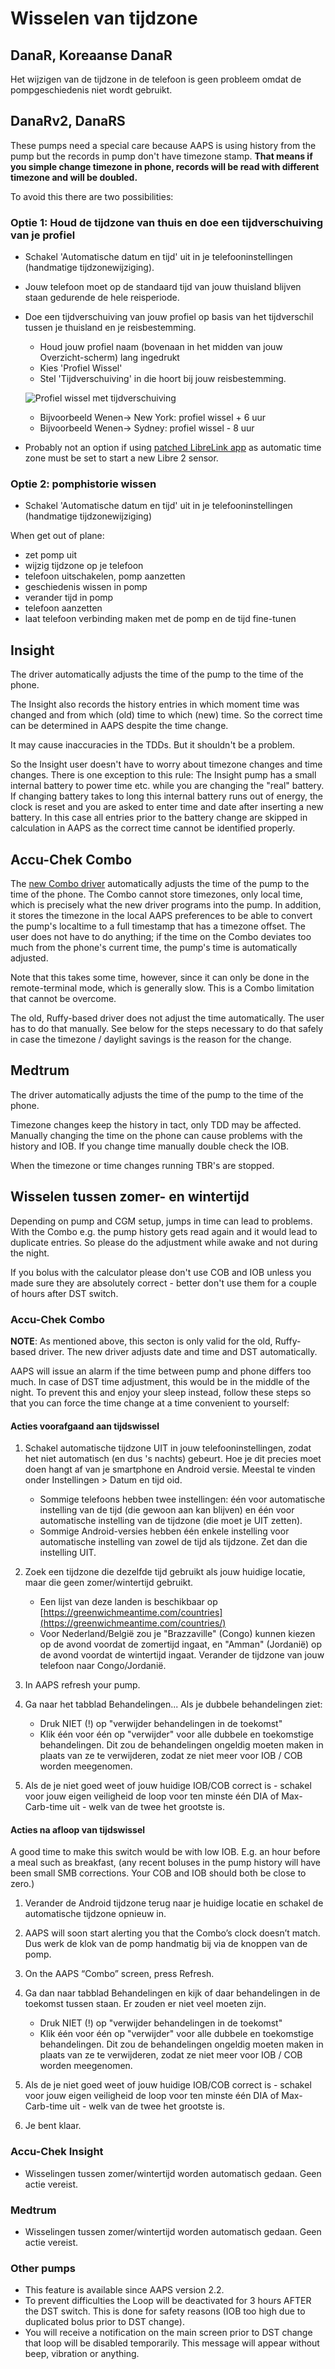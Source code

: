 # Wisselen van tijdzone

## DanaR, Koreaanse DanaR

Het wijzigen van de tijdzone in de telefoon is geen probleem omdat de pompgeschiedenis niet wordt gebruikt.

## DanaRv2, DanaRS

These pumps need a special care because AAPS is using history from the pump but the records in pump don't have timezone stamp. **That means if you simple change timezone in phone, records will be read with different timezone and will be doubled.**

To avoid this there are two possibilities:

### Optie 1: Houd de tijdzone van thuis en doe een tijdverschuiving van je profiel

* Schakel 'Automatische datum en tijd' uit in je telefooninstellingen (handmatige tijdzonewijziging).
* Jouw telefoon moet op de standaard tijd van jouw thuisland blijven staan gedurende de hele reisperiode.
* Doe een tijdverschuiving van jouw profiel op basis van het tijdverschil tussen je thuisland en je reisbestemming.
   
   * Houd jouw profiel naam (bovenaan in het midden van jouw Overzicht-scherm) lang ingedrukt
   * Kies 'Profiel Wissel'
   * Stel 'Tijdverschuiving' in die hoort bij jouw reisbestemming.
   
   ![Profiel wissel met tijdverschuiving](../images/ProfileSwitchTimeShift2.png)
   
   * Bijvoorbeeld Wenen-> New York: profiel wissel + 6 uur
   * Bijvoorbeeld Wenen-> Sydney: profiel wissel - 8 uur
* Probably not an option if using [patched LibreLink app](../CompatibleCgms/Libre2.md#5-use-the-patched-librelink-app-with-xdrip) as automatic time zone must be set to start a new Libre 2 sensor.

### Optie 2: pomphistorie wissen

* Schakel 'Automatische datum en tijd' uit in je telefooninstellingen (handmatige tijdzonewijziging)

When get out of plane:

* zet pomp uit
* wijzig tijdzone op je telefoon
* telefoon uitschakelen, pomp aanzetten
* geschiedenis wissen in pomp
* verander tijd in pomp
* telefoon aanzetten
* laat telefoon verbinding maken met de pomp en de tijd fine-tunen

## Insight

The driver automatically adjusts the time of the pump to the time of the phone.

The Insight also records the history entries in which moment time was changed and from which (old) time to which (new) time. So the correct time can be determined in AAPS despite the time change.

It may cause inaccuracies in the TDDs. But it shouldn't be a problem.

So the Insight user doesn't have to worry about timezone changes and time changes. There is one exception to this rule: The Insight pump has a small internal battery to power time etc. while you are changing the "real" battery. If changing battery takes to long this internal battery runs out of energy, the clock is reset and you are asked to enter time and date after inserting a new battery. In this case all entries prior to the battery change are skipped in calculation in AAPS as the correct time cannot be identified properly.

## Accu-Chek Combo

The [new Combo driver](../CompatiblePumps/Accu-Chek-Combo-Pump-v2.md) automatically adjusts the time of the pump to the time of the phone. The Combo cannot store timezones, only local time, which is precisely what the new driver programs into the pump. In addition, it stores the timezone in the local AAPS preferences to be able to convert the pump's localtime to a full timestamp that has a timezone offset. The user does not have to do anything; if the time on the Combo deviates too much from the phone's current time, the pump's time is automatically adjusted.

Note that this takes some time, however, since it can only be done in the remote-terminal mode, which is generally slow. This is a Combo limitation that cannot be overcome.

The old, Ruffy-based driver does not adjust the time automatically. The user has to do that manually. See below for the steps necessary to do that safely in case the timezone / daylight savings is the reason for the change.

## Medtrum

The driver automatically adjusts the time of the pump to the time of the phone.

Timezone changes keep the history in tact, only TDD may be affected. Manually changing the time on the phone can cause problems with the history and IOB. If you change time manually double check the IOB.

When the timezone or time changes running TBR's are stopped.

## Wisselen tussen zomer- en wintertijd

Depending on pump and CGM setup, jumps in time can lead to problems. With the Combo e.g. the pump history gets read again and it would lead to duplicate entries. So please do the adjustment while awake and not during the night.

If you bolus with the calculator please don't use COB and IOB unless you made sure they are absolutely correct - better don't use them for a couple of hours after DST switch.

### Accu-Chek Combo

**NOTE**: As mentioned above, this secton is only valid for the old, Ruffy-based driver. The new driver adjusts date and time and DST automatically.

AAPS will issue an alarm if the time between pump and phone differs too much. In case of DST time adjustment, this would be in the middle of the night. To prevent this and enjoy your sleep instead, follow these steps so that you can force the time change at a time convenient to yourself:

#### Acties voorafgaand aan tijdswissel

1. Schakel automatische tijdzone UIT in jouw telefooninstellingen, zodat het niet automatisch (en dus 's nachts) gebeurt. Hoe je dit precies moet doen hangt af van je smartphone en Android versie. Meestal te vinden onder Instellingen > Datum en tijd oid.
   
   * Sommige telefoons hebben twee instellingen: één voor automatische instelling van de tijd (die gewoon aan kan blijven) en één voor automatische instelling van de tijdzone (die moet je UIT zetten).
   * Sommige Android-versies hebben één enkele instelling voor automatische instelling van zowel de tijd als tijdzone. Zet dan die instelling UIT.

2. Zoek een tijdzone die dezelfde tijd gebruikt als jouw huidige locatie, maar die geen zomer/wintertijd gebruikt.
   
   * Een lijst van deze landen is beschikbaar op [https://greenwichmeantime.com/countries](https://greenwichmeantime.com/countries/)
   * Voor Nederland/België zou je "Brazzaville" (Congo) kunnen kiezen op de avond voordat de zomertijd ingaat, en "Amman" (Jordanië) op de avond voordat de wintertijd ingaat. Verander de tijdzone van jouw telefoon naar Congo/Jordanië.

3. In AAPS refresh your pump.

4. Ga naar het tabblad Behandelingen... Als je dubbele behandelingen ziet:
   
   * Druk NIET (!) op "verwijder behandelingen in de toekomst"
   * Klik één voor één op "verwijder" voor alle dubbele en toekomstige behandelingen. Dit zou de behandelingen ongeldig moeten maken in plaats van ze te verwijderen, zodat ze niet meer voor IOB / COB worden meegenomen.

5. Als de je niet goed weet of jouw huidige IOB/COB correct is - schakel voor jouw eigen veiligheid de loop voor ten minste één DIA of Max-Carb-time uit - welk van de twee het grootste is.

#### Acties na afloop van tijdswissel

A good time to make this switch would be with low IOB. E.g. an hour before a meal such as breakfast, (any recent boluses in the pump history will have been small SMB corrections. Your COB and IOB should both be close to zero.)

1. Verander de Android tijdzone terug naar je huidige locatie en schakel de automatische tijdzone opnieuw in.
2. AAPS will soon start alerting you that the Combo’s clock doesn’t match. Dus werk de klok van de pomp handmatig bij via de knoppen van de pomp.
3. On the AAPS “Combo” screen, press Refresh.
4. Ga dan naar tabblad Behandelingen en kijk of daar behandelingen in de toekomst tussen staan. Er zouden er niet veel moeten zijn.
   
   * Druk NIET (!) op "verwijder behandelingen in de toekomst"
   * Klik één voor één op "verwijder" voor alle dubbele en toekomstige behandelingen. Dit zou de behandelingen ongeldig moeten maken in plaats van ze te verwijderen, zodat ze niet meer voor IOB / COB worden meegenomen.

5. Als de je niet goed weet of jouw huidige IOB/COB correct is - schakel voor jouw eigen veiligheid de loop voor ten minste één DIA of Max-Carb-time uit - welk van de twee het grootste is.

6. Je bent klaar.

### Accu-Chek Insight

* Wisselingen tussen zomer/wintertijd worden automatisch gedaan. Geen actie vereist.

### Medtrum

* Wisselingen tussen zomer/wintertijd worden automatisch gedaan. Geen actie vereist.

### Other pumps

* This feature is available since AAPS version 2.2.
* To prevent difficulties the Loop will be deactivated for 3 hours AFTER the DST switch. This is done for safety reasons (IOB too high due to duplicated bolus prior to DST change).
* You will receive a notification on the main screen prior to DST change that loop will be disabled temporarily. This message will appear without beep, vibration or anything.